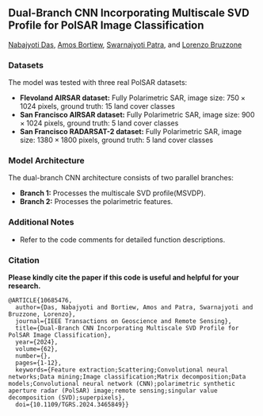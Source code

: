 ## Dual-Branch CNN Incorporating Multiscale SVD Profile for PolSAR Image Classification

[Nabajyoti Das](https://scholar.google.com/citations?user=SbFjohMAAAAJ&hl=en), [Amos Bortiew](https://www.researchgate.net/profile/Amos-Bortiew), [Swarnajyoti Patra](https://agnigarh.tezu.ernet.in/~swpatra/index.html), and [Lorenzo Bruzzone](https://webapps.unitn.it/du/en/Persona/PER0004714/Curriculum#:~:text=Bruzzone%20is%20the%20founder%20and,machine%20learning%20and%20pattern%20recognition.)

### Datasets

The model was tested with three real PolSAR datasets:

* **Flevoland AIRSAR dataset:** Fully Polarimetric SAR, image size: $750\times1024$ pixels, ground truth: 15 land cover classes
* **San Francisco AIRSAR dataset:** Fully Polarimetric SAR, image size: $900\times1024$ pixels, ground truth: 5 land cover classes
* **San Francisco RADARSAT-2 dataset:** Fully Polarimetric SAR, image size: $1380\times1800$ pixels, ground truth: 5 land cover classes

### Model Architecture

The dual-branch CNN architecture consists of two parallel branches:

* **Branch 1:** Processes the multiscale SVD profile(MSVDP).
* **Branch 2:** Processes the polarimetric features.


### Additional Notes

* Refer to the code comments for detailed function descriptions.


### Citation

**Please kindly cite the paper if this code is useful and helpful for your research.**

```
@ARTICLE{10685476,
  author={Das, Nabajyoti and Bortiew, Amos and Patra, Swarnajyoti and Bruzzone, Lorenzo},
  journal={IEEE Transactions on Geoscience and Remote Sensing}, 
  title={Dual-Branch CNN Incorporating Multiscale SVD Profile for PolSAR Image Classification}, 
  year={2024},
  volume={62},
  number={},
  pages={1-12},
  keywords={Feature extraction;Scattering;Convolutional neural networks;Data mining;Image classification;Matrix decomposition;Data models;Convolutional neural network (CNN);polarimetric synthetic aperture radar (PolSAR) image;remote sensing;singular value decomposition (SVD);superpixels},
  doi={10.1109/TGRS.2024.3465849}}
```
